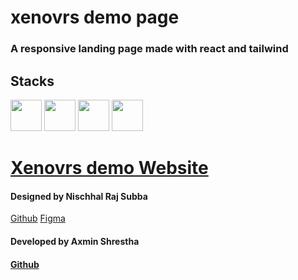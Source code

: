 # xenovrs demo page

### A responsive landing page made with react and tailwind

## Stacks

<div>
<img width="50" src="https://cdn.jsdelivr.net/gh/devicons/devicon@latest/icons/vitejs/vitejs-original.svg" />

<img width="50" src="https://cdn.jsdelivr.net/gh/devicons/devicon@latest/icons/react/react-original-wordmark.svg" />

<img width="50" src="https://cdn.jsdelivr.net/gh/devicons/devicon@latest/icons/tailwindcss/tailwindcss-original.svg" />

<img width="50" src="https://cdn.jsdelivr.net/gh/devicons/devicon@latest/icons/reactrouter/reactrouter-original-wordmark.svg" />

</div>

[//]: # '[Website](https://statuesque-semolina-a1b399.netlify.app/)'

# [Xenovrs demo Website](https://ax-sh.github.io/xenovrs-demo)

#### Designed by Nischhal Raj Subba

[Github](https://github.com/Nischhalsubba)
[Figma](https://www.figma.com/file/VlPvPiyoG2mRMx5X5C8wph/Xenovrs-Landing-Page---NBAS?node-id=53%3A362)

#### Developed by Axmin Shrestha

#### [Github](https://github.com/ax-sh)
